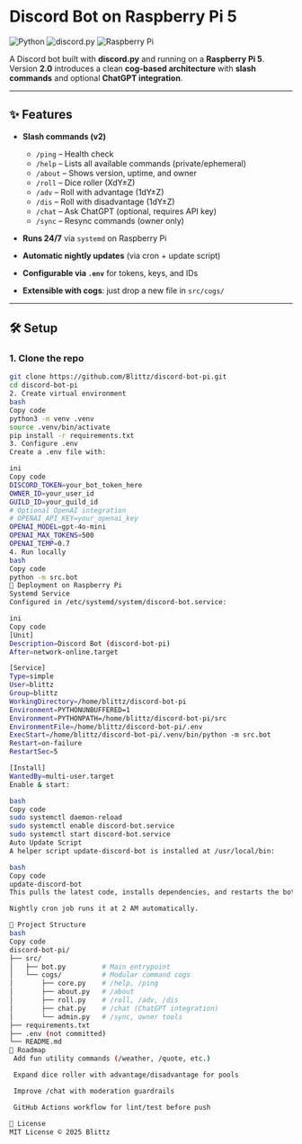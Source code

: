 # Discord Bot on Raspberry Pi 5

![Python](https://img.shields.io/badge/Python-3.11-blue?logo=python&logoColor=white)
![discord.py](https://img.shields.io/badge/discord.py-2.6.2-blueviolet?logo=discord&logoColor=white)
![Raspberry Pi](https://img.shields.io/badge/Runs%20on-Raspberry%20Pi%205-red?logo=raspberrypi&logoColor=white)

A Discord bot built with **discord.py** and running on a **Raspberry Pi 5**.  
Version **2.0** introduces a clean **cog-based architecture** with **slash commands** and optional **ChatGPT integration**.

---

## ✨ Features

- **Slash commands (v2)**  
  - `/ping` – Health check  
  - `/help` – Lists all available commands (private/ephemeral)  
  - `/about` – Shows version, uptime, and owner  
  - `/roll` – Dice roller (XdY±Z)  
  - `/adv` – Roll with advantage (1dY±Z)  
  - `/dis` – Roll with disadvantage (1dY±Z)  
  - `/chat` – Ask ChatGPT (optional, requires API key)  
  - `/sync` – Resync commands (owner only)

- **Runs 24/7** via `systemd` on Raspberry Pi  
- **Automatic nightly updates** (via cron + update script)  
- **Configurable via `.env`** for tokens, keys, and IDs  
- **Extensible with cogs**: just drop a new file in `src/cogs/`  

---

## 🛠️ Setup

### 1. Clone the repo
```bash
git clone https://github.com/Blittz/discord-bot-pi.git
cd discord-bot-pi
2. Create virtual environment
bash
Copy code
python3 -m venv .venv
source .venv/bin/activate
pip install -r requirements.txt
3. Configure .env
Create a .env file with:

ini
Copy code
DISCORD_TOKEN=your_bot_token_here
OWNER_ID=your_user_id
GUILD_ID=your_guild_id
# Optional OpenAI integration
# OPENAI_API_KEY=your_openai_key
OPENAI_MODEL=gpt-4o-mini
OPENAI_MAX_TOKENS=500
OPENAI_TEMP=0.7
4. Run locally
bash
Copy code
python -m src.bot
🔧 Deployment on Raspberry Pi
Systemd Service
Configured in /etc/systemd/system/discord-bot.service:

ini
Copy code
[Unit]
Description=Discord Bot (discord-bot-pi)
After=network-online.target

[Service]
Type=simple
User=blittz
Group=blittz
WorkingDirectory=/home/blittz/discord-bot-pi
Environment=PYTHONUNBUFFERED=1
Environment=PYTHONPATH=/home/blittz/discord-bot-pi/src
EnvironmentFile=/home/blittz/discord-bot-pi/.env
ExecStart=/home/blittz/discord-bot-pi/.venv/bin/python -m src.bot
Restart=on-failure
RestartSec=5

[Install]
WantedBy=multi-user.target
Enable & start:

bash
Copy code
sudo systemctl daemon-reload
sudo systemctl enable discord-bot.service
sudo systemctl start discord-bot.service
Auto Update Script
A helper script update-discord-bot is installed at /usr/local/bin:

bash
Copy code
update-discord-bot
This pulls the latest code, installs dependencies, and restarts the bot.

Nightly cron job runs it at 2 AM automatically.

📂 Project Structure
bash
Copy code
discord-bot-pi/
├── src/
│   ├── bot.py         # Main entrypoint
│   └── cogs/          # Modular command cogs
│       ├── core.py    # /help, /ping
│       ├── about.py   # /about
│       ├── roll.py    # /roll, /adv, /dis
│       ├── chat.py    # /chat (ChatGPT integration)
│       └── admin.py   # /sync, owner tools
├── requirements.txt
├── .env (not committed)
└── README.md
🚀 Roadmap
 Add fun utility commands (/weather, /quote, etc.)

 Expand dice roller with advantage/disadvantage for pools

 Improve /chat with moderation guardrails

 GitHub Actions workflow for lint/test before push

📝 License
MIT License © 2025 Blittz
